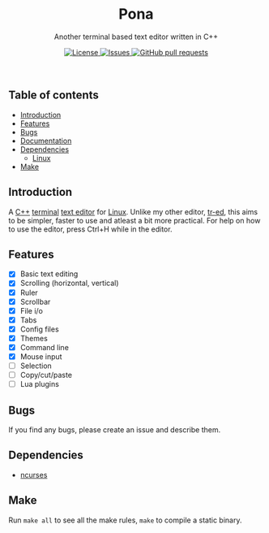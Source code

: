 <p align="center">
	<h1 align="center">Pona</h2>
	<p align="center">Another terminal based text editor written in C++</p>
</p>
<p align="center">
	<a href="./LICENSE">
		<img alt="License" src="https://img.shields.io/badge/license-GPL-blue?color=7aca00"/>
	</a>
	<a href="https://github.com/LordOfTrident/pona/issues">
		<img alt="Issues" src="https://img.shields.io/github/issues/LordOfTrident/pona?color=0088ff"/>
	</a>
	<a href="https://github.com/LordOfTrident/pona/pulls">
		<img alt="GitHub pull requests" src="https://img.shields.io/github/issues-pr/LordOfTrident/pona?color=0088ff"/>
	</a>
	<br><br><br>
</p>

## Table of contents
* [Introduction](#introduction)
* [Features](#features)
* [Bugs](#bugs)
* [Documentation](#documentation)
* [Dependencies](#dependencies)
  * [Linux](#linux)
* [Make](#make)

## Introduction
A [C++](https://en.wikipedia.org/wiki/C%2B%2B) [terminal](https://en.wikipedia.org/wiki/Terminal_emulator)
[text editor](https://en.wikipedia.org/wiki/Text_editor) for [Linux](https://en.wikipedia.org/wiki/Linux).
Unlike my other editor, [tr-ed](https://github.com/LordOfTrident/trident-editor), this aims to be simpler,
faster to use and atleast a bit more practical. For help on how to use the editor, press Ctrl+H while
in the editor.

## Features
- [X] Basic text editing
- [X] Scrolling (horizontal, vertical)
- [X] Ruler
- [X] Scrollbar
- [X] File i/o
- [X] Tabs
- [X] Config files
- [x] Themes
- [X] Command line
- [X] Mouse input
- [ ] Selection
- [ ] Copy/cut/paste
- [ ] Lua plugins

## Bugs
If you find any bugs, please create an issue and describe them.

## Dependencies
- [ncurses](https://en.wikipedia.org/wiki/Ncurses)

## Make
Run `make all` to see all the make rules, `make` to compile a static binary.
